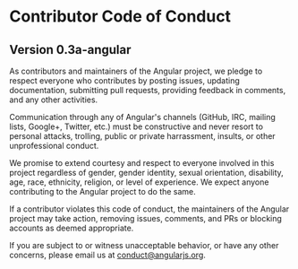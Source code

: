 # Contributor Code of Conduct
## Version 0.3a-angular

As contributors and maintainers of the Angular project, we pledge to respect everyone who contributes by posting issues, updating documentation, submitting pull requests, providing feedback in comments, and any other activities.

Communication through any of Angular's channels (GitHub, IRC, mailing lists, Google+, Twitter, etc.) must be constructive and never resort to personal attacks, trolling, public or private harrassment, insults, or other unprofessional conduct.

We promise to extend courtesy and respect to everyone involved in this project regardless of gender, gender identity, sexual orientation, disability, age, race, ethnicity, religion, or level of experience. We expect anyone contributing to the Angular project to do the same.

If a contributor violates this code of conduct, the maintainers of the Angular project may take action, removing issues, comments, and PRs or blocking accounts as deemed appropriate.

If you are subject to or witness unacceptable behavior, or have any other concerns, please email us at [conduct@angularjs.org](mailto:coc@angularjs.org).
